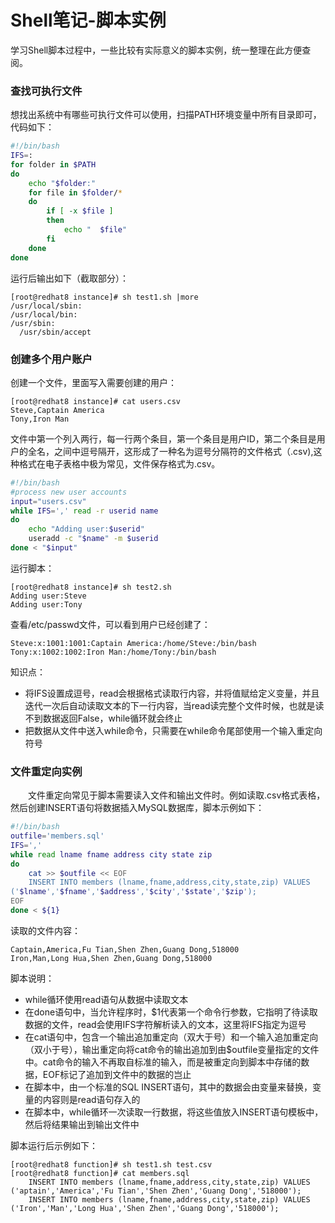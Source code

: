# Shell笔记-脚本实例
学习Shell脚本过程中，一些比较有实际意义的脚本实例，统一整理在此方便查阅。
### 查找可执行文件
想找出系统中有哪些可执行文件可以使用，扫描PATH环境变量中所有目录即可，代码如下：
```sh
#!/bin/bash
IFS=:
for folder in $PATH
do
    echo "$folder:"
    for file in $folder/*
    do
        if [ -x $file ]
        then
            echo "  $file"
        fi
    done
done
```
运行后输出如下（截取部分）：
```
[root@redhat8 instance]# sh test1.sh |more
/usr/local/sbin:
/usr/local/bin:
/usr/sbin:
  /usr/sbin/accept
```
### 创建多个用户账户
创建一个文件，里面写入需要创建的用户：
```
[root@redhat8 instance]# cat users.csv
Steve,Captain America
Tony,Iron Man
```
文件中第一个列入两行，每一行两个条目，第一个条目是用户ID，第二个条目是用户的全名，之间中逗号隔开，这形成了一种名为逗号分隔符的文件格式（.csv),这种格式在电子表格中极为常见，文件保存格式为.csv。
```sh
#!/bin/bash
#process new user accounts
input="users.csv"
while IFS=',' read -r userid name
do
    echo "Adding user:$userid"
    useradd -c "$name" -m $userid
done < "$input"
```
运行脚本：
```
[root@redhat8 instance]# sh test2.sh
Adding user:Steve
Adding user:Tony
```
查看/etc/passwd文件，可以看到用户已经创建了：
```
Steve:x:1001:1001:Captain America:/home/Steve:/bin/bash
Tony:x:1002:1002:Iron Man:/home/Tony:/bin/bash
```
知识点：
- 将IFS设置成逗号，read会根据格式读取行内容，并将值赋给定义变量，并且迭代一次后自动读取文本的下一行内容，当read读完整个文件时候，也就是读不到数据返回False，while循环就会终止
- 把数据从文件中送入while命令，只需要在while命令尾部使用一个输入重定向符号

### 文件重定向实例
&#8195;&#8195;文件重定向常见于脚本需要读入文件和输出文件时。例如读取.csv格式表格，然后创建INSERT语句将数据插入MySQL数据库，脚本示例如下：
```sh
#!/bin/bash
outfile='members.sql'
IFS=','
while read lname fname address city state zip
do 
    cat >> $outfile << EOF
    INSERT INTO members (lname,fname,address,city,state,zip) VALUES
('$lname','$fname','$address','$city','$state','$zip');
EOF
done < ${1}
```
读取的文件内容：
```
Captain,America,Fu Tian,Shen Zhen,Guang Dong,518000
Iron,Man,Long Hua,Shen Zhen,Guang Dong,518000
```
脚本说明：
- while循环使用read语句从数据中读取文本
- 在done语句中，当允许程序时，$1代表第一个命令行参数，它指明了待读取数据的文件，read会使用IFS字符解析读入的文本，这里将IFS指定为逗号
- 在cat语句中，包含一个输出追加重定向（双大于号）和一个输入追加重定向（双小于号），输出重定向将cat命令的输出追加到由$outfile变量指定的文件中。cat命令的输入不再取自标准的输入，而是被重定向到脚本中存储的数据，EOF标记了追加到文件中的数据的岂止
- 在脚本中，由一个标准的SQL INSERT语句，其中的数据会由变量来替换，变量的内容则是read语句存入的
- 在脚本中，while循环一次读取一行数据，将这些值放入INSERT语句模板中，然后将结果输出到输出文件中

脚本运行后示例如下：
```
[root@redhat8 function]# sh test1.sh test.csv
[root@redhat8 function]# cat members.sql
    INSERT INTO members (lname,fname,address,city,state,zip) VALUES
('aptain','America','Fu Tian','Shen Zhen','Guang Dong','518000');
    INSERT INTO members (lname,fname,address,city,state,zip) VALUES
('Iron','Man','Long Hua','Shen Zhen','Guang Dong','518000');
```
